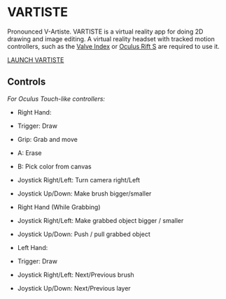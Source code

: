 # VARTISTE

Pronounced V-Artiste. VARTISTE is a virtual reality app for doing 2D drawing and
image editing. A virtual reality headset with tracked motion controllers, such
as the [Valve Index](https://store.steampowered.com/valveindex) or
[Oculus Rift S](https://www.oculus.com/rift-s/) are required to use it.

<a class="launch-button" href="/index.html">LAUNCH VARTISTE</a>

## Controls
_For Oculus Touch-like controllers:_

 - Right Hand:
  - Trigger: Draw
  - Grip: Grab and move
  - A: Erase
  - B: Pick color from canvas
  - Joystick Right/Left: Turn camera right/Left
  - Joystick Up/Down: Make brush bigger/smaller
 - Right Hand (While Grabbing)
  - Joystick Right/Left: Make grabbed object bigger / smaller
  - Joystick Up/Down: Push / pull grabbed object

 - Left Hand:
  - Trigger: Draw
  - Joystick Right/Left: Next/Previous brush
  - Joystick Up/Down: Next/Previous layer
